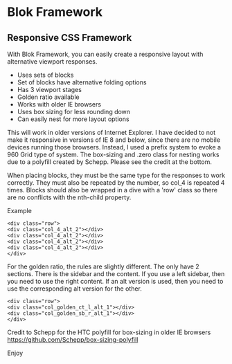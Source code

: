 Blok Framework
==============
  
Responsive CSS Framework
------------------------
  
With Blok Framework, you can easily create a responsive layout with alternative viewport responses.  
  
* Uses sets of blocks
* Set of blocks have alternative folding options
* Has 3 viewport stages
* Golden ratio available
* Works with older IE browsers
* Uses box sizing for less rounding down
* Can easily nest for more layout options
  
This will work in older versions of Internet Explorer. I have decided to not make it responsive in versions of IE 8 and below, since there are no mobile devices running those browsers. Instead, I used a prefix system to evoke a 960 Grid type of system. The box-sizing and .zero class for nesting works due to a polyfill created by Schepp. Please see the credit at the bottom.
  
When placing blocks, they must be the same type for the responses to work correctly. They must also be repeated by the number, so col_4 is repeated 4 times. Blocks should also be wrapped in a dive with a 'row' class so there are no conflicts with the nth-child property. 
  
Example
  
`<div class="row">`  
    `<div class="col_4_alt_2"></div>`  
	`<div class="col_4_alt_2"></div>`  
	`<div class="col_4_alt_2"></div>`  
	`<div class="col_4_alt_2"></div>`  
`</div>`  
  
For the golden ratio, the rules are slightly different. The only have 2 sections. There is the sidebar and the content. If you use a left sidebar, then you need to use the right content. If an alt version is used, then you need to use the corresponding alt version for the other. 
  
`<div class="row">`  
	`<div class="col_golden_ct_l_alt_1"></div>`  
	`<div class="col_golden_sb_r_alt_1"></div>`  
`</div>`  
  
Credit to Schepp for the HTC polyfill for box-sizing in older IE browsers
https://github.com/Schepp/box-sizing-polyfill
  
Enjoy

